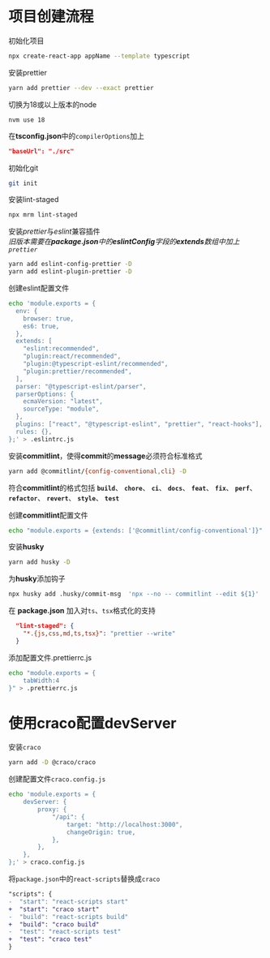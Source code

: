 # 项目创建流程

初始化项目

```bash
npx create-react-app appName --template typescript
```

安装prettier

```bash
yarn add prettier --dev --exact prettier
```

切换为18或以上版本的node

```
nvm use 18
```

在**tsconfig.json**中的`compilerOptions`加上

```json
"baseUrl": "./src"
```

初始化git

```bash
git init
```

安装lint-staged

```bash
npx mrm lint-staged
```

安装*prettier*与*eslint*兼容插件  
_旧版本需要在**package.json**中的**eslintConfig**字段的**extends**数组中加上`prettier`_

```bash
yarn add eslint-config-prettier -D
yarn add eslint-plugin-prettier -D
```

创建eslint配置文件

```bash
echo 'module.exports = {
  env: {
    browser: true,
    es6: true,
  },
  extends: [
    "eslint:recommended",
    "plugin:react/recommended",
    "plugin:@typescript-eslint/recommended",
    "plugin:prettier/recommended",
  ],
  parser: "@typescript-eslint/parser",
  parserOptions: {
    ecmaVersion: "latest",
    sourceType: "module",
  },
  plugins: ["react", "@typescript-eslint", "prettier", "react-hooks"],
  rules: {},
};' > .eslintrc.js

```

安装**commitlint**，使得**commit**的**message**必须符合标准格式

```bash
yarn add @commitlint/{config-conventional,cli} -D
```

符合**commitlint**的格式包括
**`build`**、
**`chore`**、
**`ci`**、
**`docs`**、
**`feat`**、
**`fix`**、
**`perf`**、
**`refactor`**、
**`revert`**、
**`style`**、
**`test`**

创建**commitlint**配置文件

```bash
echo "module.exports = {extends: ['@commitlint/config-conventional']}" > commitlint.config.js
```

安装**husky**

```bash
yarn add husky -D
```

为**husky**添加钩子

```bash
npx husky add .husky/commit-msg  'npx --no -- commitlint --edit ${1}'
```

在 **package.json** 加入对`ts`、`tsx`格式化的支持

```json
  "lint-staged": {
    "*.{js,css,md,ts,tsx}": "prettier --write"
  }
```

添加配置文件.prettierrc.js

```bash
echo "module.exports = {
    tabWidth:4
}" > .prettierrc.js
```

# 使用craco配置devServer

安装`craco`

```bash
yarn add -D @craco/craco
```

创建配置文件`craco.config.js`

```bash
echo 'module.exports = {
    devServer: {
        proxy: {
            "/api": {
                target: "http://localhost:3000",
                changeOrigin: true,
            },
        },
    },
};' > craco.config.js
```

将`package.json`中的`react-scripts`替换成`craco`

```diff
"scripts": {
-  "start": "react-scripts start"
+  "start": "craco start"
-  "build": "react-scripts build"
+  "build": "craco build"
-  "test": "react-scripts test"
+  "test": "craco test"
}
```
